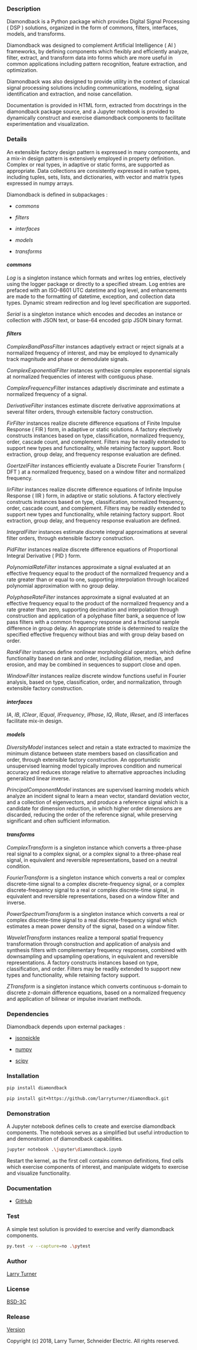 ### Description

Diamondback is a Python package which provides Digital Signal Processing ( DSP )
solutions, organized in the form of commons, filters, interfaces, models, and
transforms.

Diamondback was designed to complement Artificial Intelligence ( AI ) frameworks,
by defining components which flexibly and efficiently analyze, filter, extract,
and transform data into forms which are more useful in common applications
including pattern recognition, feature extraction, and optimization.

Diamondback was also designed to provide utility in the context of classical
signal processing solutions including communications, modeling, signal
identification and extraction, and noise cancellation.

Documentation is provided in HTML form, extracted from docstrings in the
diamondback package source, and a Jupyter notebook is provided to dynamically
construct and exercise diamondback components to facilitate experimentation and
visualization.
	
### Details

An extensible factory design pattern is expressed in many components, and a
mix-in design pattern is extensively employed in property definition.  Complex
or real types, in adaptive or static forms, are supported as appropriate.  Data
collections are consistently expressed in native types, including tuples, sets,
lists, and dictionaries, with vector and matrix types expressed in numpy arrays.
	
Diamondback is defined in subpackages :

* _commons_
	
* _filters_
	
* _interfaces_
	
* _models_
	
* _transforms_

#### _commons_
	
_Log_ is a singleton instance which formats and writes log entries, electively
using the logger package or directly to a specified stream. Log entries are
prefaced with an ISO-8601 UTC datetime and log level, and enhancements
are made to the formatting of datetime, exception, and collection data
types.  Dynamic stream redirection and log level specification are
supported.
	    
_Serial_ is a singleton instance which encodes and decodes an instance or
collection with JSON text, or base-64 encoded gzip JSON binary format.

#### _filters_
	
_ComplexBandPassFilter_ instances adaptively extract or reject signals at a
normalized frequency of interest, and may be employed to dynamically track
magnitude and phase or demodulate signals.
	
_ComplexExponentialFilter_ instances synthesize complex exponential signals at
normalized frequencies of interest with contiguous phase.
	
_ComplexFrequencyFilter_ instances adaptively discriminate and estimate a
normalized frequency of a signal.
	
_DerivativeFilter_ instances estimate discrete derivative approximations at
several filter orders, through extensible factory construction.

_FirFilter_ instances realize discrete difference equations of Finite Impulse
Response ( FIR ) form, in adaptive or static solutions.  A factory electively
constructs instances based on type, classification, normalized frequency, order,
cascade count, and complement.  Filters may be readily extended to support new
types and functionality, while retaining factory support.  Root extraction,
group delay, and frequency response evaluation are defined.

_GoertzelFilter_ instances efficiently evaluate a Discrete Fourier Transform
( DFT ) at a normalized frequency, based on a window filter and normalized
frequency.
	
_IirFilter_ instances realize discrete difference equations of Infinite Impulse
Response ( IIR ) form, in adaptive or static solutions.  A factory electively
constructs instances based on type, classification, normalized frequency, order,
cascade count, and complement.  Filters may be readily extended to support new
types and functionality, while retaining factory support.  Root extraction,
group delay, and frequency response evaluation are defined.

_IntegralFilter_ instances estimate discrete integral approximations at several
filter orders, through extensible factory construction.

_PidFilter_ instances realize discrete difference equations of Proportional
Integral Derivative ( PID ) form.

_PolynomialRateFilter_ instances approximate a signal evaluated at an effective
frequency equal to the product of the normalized frequency and a rate greater
than or equal to one, supporting interpolation through localized polynomial
approximation with no group delay.
		
_PolyphaseRateFilter_ instances approximate a signal evaluated at an effective
frequency equal to the product of the normalized frequency and a rate greater
than zero, supporting decimation and interpolation through construction and
application of a polyphase filter bank, a sequence of low pass filters with a
common frequency response and a fractional sample difference in group delay.  An
appropriate stride is determined to realize the specified effective frequency
without bias and with group delay based on order.

_RankFilter_ instances define nonlinear morphological operators, which define
functionality based on rank and order, including dilation, median, and erosion,
and may be combined in sequences to support close and open.
		
_WindowFilter_ instances realize discrete window functions useful in Fourier
analysis, based on type, classification, order, and normalization, through
extensible factory construction.
		
#### _interfaces_

_IA_, _IB_, _IClear_, _IEqual_, _IFrequency_, _IPhase_, _IQ_, _IRate_,
_IReset_, and _IS_ interfaces facilitate mix-in design.
	
#### _models_

_DiversityModel_ instances select and retain a state extracted to maximize the
minimum distance between state members based on classification and order,
through extensible factory construction.  An opportunistic unsupervised learning
model typically improves condition and numerical accuracy and reduces storage
relative to alternative approaches including generalized linear inverse.

_PrincipalComponentModel_ instances are supervised learning models which
analyze an incident signal to learn a mean vector, standard deviation vector,
and a collection of eigenvectors, and produce a reference signal which is a
candidate for dimension reduction, in which higher order dimensions are
discarded, reducing the order of the reference signal, while preserving
significant and often sufficient information.
		
#### _transforms_
	
_ComplexTransform_ is a singleton instance which converts a three-phase real
signal to a complex signal, or a complex signal to a three-phase real signal, in
equivalent and reversible representations, based on a neutral condition.
		
_FourierTransform_ is a singleton instance which converts a real or complex
discrete-time signal to a complex discrete-frequency signal, or a complex
discrete-frequency signal to a real or complex discrete-time signal, in
equivalent and reversible representations, based on a window filter and inverse.
		
_PowerSpectrumTransform_ is a singleton instance which converts a real or complex
discrete-time signal to a real discrete-frequency signal which estimates a mean
power density of the signal, based on a window filter.
		
_WaveletTransform_ instances realize a temporal spatial frequency transformation
through construction and application of analysis and synthesis filters with
complementary frequency responses, combined with downsampling and upsampling
operations, in equivalent and reversible representations.  A factory constructs
instances based on type, classification, and order.  Filters may be readily
extended to support new types and functionality, while retaining factory
support.

_ZTransform_ is a singleton instance which converts continuous s-domain to
discrete z-domain difference equations, based on a normalized frequency and
application of bilinear or impulse invariant methods.	
	
### Dependencies

Diamondback depends upon external packages :
    
* [jsonpickle](https://github.com/jsonpickle/jsonpickle)
    
* [numpy](https://github.com/numpy/numpy)
    
* [scipy](https://github.com/scipy/scipy)
	
### Installation

```bash
pip install diamondback
```

```bash
pip install git+https://github.com/larryturner/diamondback.git
```
	
### Demonstration

A Jupyter notebook defines cells to create and exercise diamondback components.
The notebook serves as a simplified but useful introduction to and
demonstration of diamondback capabilities.	

```bash
jupyter notebook .\jupyter\diamondback.ipynb
```

Restart the kernel, as the first cell contains common definitions, find cells
which exercise components of interest, and manipulate widgets to exercise and
visualize functionality.
    
### Documentation

* [GitHub](https://larryturner.github.io/diamondback/)
        
### Test

A simple test solution is provided to exercise and verify diamondback
components.
	
```bash
py.test -v --capture=no .\pytest
```
	
### Author

[Larry Turner](https://github.com/larryturner)
	
### License

[BSD-3C](https://github.com/larryturner/diamondback/blob/master/license)

### Release

[Version](https://github.com/larryturner/diamondback/blob/master/version)
        
Copyright (c) 2018, Larry Turner, Schneider Electric.  All rights reserved.
	